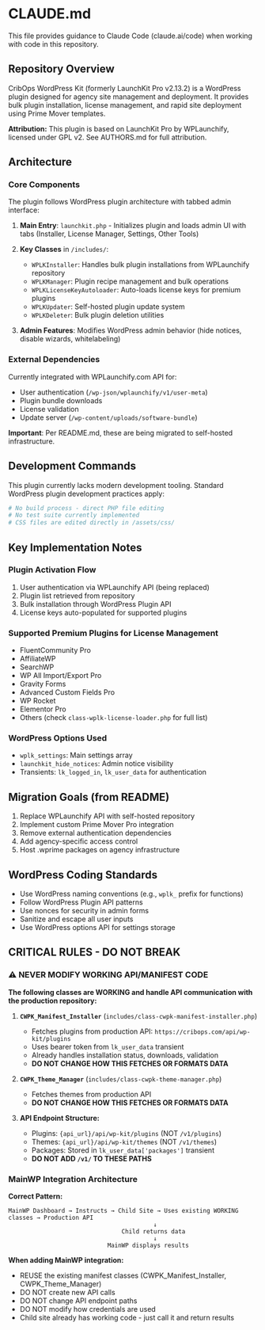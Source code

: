 # CLAUDE.md

This file provides guidance to Claude Code (claude.ai/code) when working with code in this repository.

## Repository Overview

CribOps WordPress Kit (formerly LaunchKit Pro v2.13.2) is a WordPress plugin designed for agency site management and deployment. It provides bulk plugin installation, license management, and rapid site deployment using Prime Mover templates.

**Attribution:** This plugin is based on LaunchKit Pro by WPLaunchify, licensed under GPL v2. See AUTHORS.md for full attribution.

## Architecture

### Core Components

The plugin follows WordPress plugin architecture with tabbed admin interface:

1. **Main Entry**: `launchkit.php` - Initializes plugin and loads admin UI with tabs (Installer, License Manager, Settings, Other Tools)

2. **Key Classes** in `/includes/`:
   - `WPLKInstaller`: Handles bulk plugin installations from WPLaunchify repository
   - `WPLKManager`: Plugin recipe management and bulk operations
   - `WPLKLicenseKeyAutoloader`: Auto-loads license keys for premium plugins
   - `WPLKUpdater`: Self-hosted plugin update system
   - `WPLKDeleter`: Bulk plugin deletion utilities

3. **Admin Features**: Modifies WordPress admin behavior (hide notices, disable wizards, whitelabeling)

### External Dependencies

Currently integrated with WPLaunchify.com API for:
- User authentication (`/wp-json/wplaunchify/v1/user-meta`)
- Plugin bundle downloads
- License validation
- Update server (`/wp-content/uploads/software-bundle`)

**Important**: Per README.md, these are being migrated to self-hosted infrastructure.

## Development Commands

This plugin currently lacks modern development tooling. Standard WordPress plugin development practices apply:

```bash
# No build process - direct PHP file editing
# No test suite currently implemented
# CSS files are edited directly in /assets/css/
```

## Key Implementation Notes

### Plugin Activation Flow
1. User authentication via WPLaunchify API (being replaced)
2. Plugin list retrieved from repository
3. Bulk installation through WordPress Plugin API
4. License keys auto-populated for supported plugins

### Supported Premium Plugins for License Management
- FluentCommunity Pro
- AffiliateWP
- SearchWP
- WP All Import/Export Pro
- Gravity Forms
- Advanced Custom Fields Pro
- WP Rocket
- Elementor Pro
- Others (check `class-wplk-license-loader.php` for full list)

### WordPress Options Used
- `wplk_settings`: Main settings array
- `launchkit_hide_notices`: Admin notice visibility
- Transients: `lk_logged_in`, `lk_user_data` for authentication

## Migration Goals (from README)

1. Replace WPLaunchify API with self-hosted repository
2. Implement custom Prime Mover Pro integration
3. Remove external authentication dependencies
4. Add agency-specific access control
5. Host .wprime packages on agency infrastructure

## WordPress Coding Standards

- Use WordPress naming conventions (e.g., `wplk_` prefix for functions)
- Follow WordPress Plugin API patterns
- Use nonces for security in admin forms
- Sanitize and escape all user inputs
- Use WordPress options API for settings storage

## CRITICAL RULES - DO NOT BREAK

### ⚠️ NEVER MODIFY WORKING API/MANIFEST CODE

**The following classes are WORKING and handle API communication with the production repository:**

1. **`CWPK_Manifest_Installer`** (`includes/class-cwpk-manifest-installer.php`)
   - Fetches plugins from production API: `https://cribops.com/api/wp-kit/plugins`
   - Uses bearer token from `lk_user_data` transient
   - Already handles installation status, downloads, validation
   - **DO NOT CHANGE HOW THIS FETCHES OR FORMATS DATA**

2. **`CWPK_Theme_Manager`** (`includes/class-cwpk-theme-manager.php`)
   - Fetches themes from production API
   - **DO NOT CHANGE HOW THIS FETCHES OR FORMATS DATA**

3. **API Endpoint Structure:**
   - Plugins: `{api_url}/api/wp-kit/plugins` (NOT `/v1/plugins`)
   - Themes: `{api_url}/api/wp-kit/themes` (NOT `/v1/themes`)
   - Packages: Stored in `lk_user_data['packages']` transient
   - **DO NOT ADD `/v1/` TO THESE PATHS**

### MainWP Integration Architecture

**Correct Pattern:**
```
MainWP Dashboard → Instructs → Child Site → Uses existing WORKING classes → Production API
                                         ↓
                                Child returns data
                                         ↓
                            MainWP displays results
```

**When adding MainWP integration:**
- REUSE the existing manifest classes (CWPK_Manifest_Installer, CWPK_Theme_Manager)
- DO NOT create new API calls
- DO NOT change API endpoint paths
- DO NOT modify how credentials are used
- Child site already has working code - just call it and return results